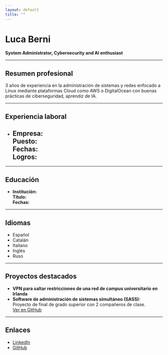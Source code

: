 ```yaml
---
layout: default
title: ""
---
```


# Luca Berni

**System Administrator, Cybersecurity and AI enthusiast**

---

## Resumen profesional

3 años de experiencia en la administración de sistemas y redes enfocado a Linux mediante plataformas Cloud como AWS o DigitalOcean con buenas prácticas de ciberseguridad, aprendiz de IA.

---

## Experiencia laboral

<!-- Rellena cada experiencia siguiendo este formato -->
- **Empresa:**  
  **Puesto:**  
  **Fechas:**  
  **Logros:**  
  - 

---

## Educación

<!-- Rellena cada formación siguiendo este formato -->
- **Institución:**  
  **Título:**  
  **Fechas:**  

---

## Idiomas

- Español
- Catalán
- Italiano
- Inglés
- Ruso

---

## Proyectos destacados

- **VPN para saltar restricciones de una red de campus universitario en Irlanda**
- **Software de administración de sistemas simultáneo (SASS):**  
  Proyecto de final de grado superior con 2 compañeros de clase.  
  [Ver en GitHub](https://github.com/luca-berni/SASS-Project)

---

## Enlaces

- [LinkedIn](https://www.linkedin.com/in/luca-berni/)
- [GitHub](https://github.com/luca-berni)

